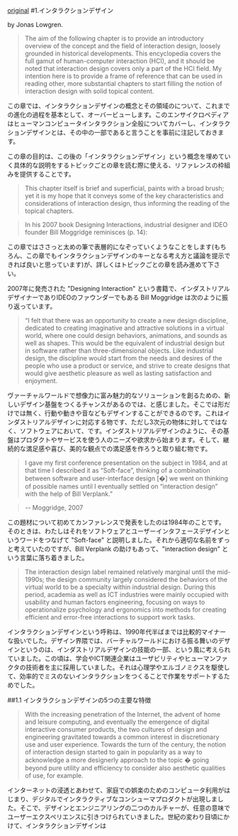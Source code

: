 [original](http://www.interaction-design.org/encyclopedia/interaction_design.html)
#1.インタラクションデザイン

by Jonas Lowgren.

> The aim of the following chapter is to provide an introductory overview of the concept and the field of interaction design, loosely grounded in historical developments. This encyclopedia covers the full gamut of human-computer interaction (HCI), and it should be noted that interaction design covers only a part of the HCI field. My intention here is to provide a frame of reference that can be used in reading other, more substantial chapters to start filling the notion of interaction design with solid topical content.

この章では、インタラクションデザインの概念とその領域のについて、これまでの進化の過程を基本として、オーバービューします。このエンサイクロペディアはヒューマンコンピュータインタラクション全般についてカバーし、インタラクションデザインとは、その中の一部であると言うことを事前に注記しておきます。

この章の目的は、この後の「インタラクションデザイン」という概念を埋めていく具体的な説明をするトピックごとの章を読む際に使える、リファレンスの枠組みを提供することです。

> This chapter itself is brief and superficial, paints with a broad brush; yet it is my hope that it conveys some of the key characteristics and considerations of interaction design, thus informing the reading of the topical chapters.

> In his 2007 book Designing Interactions, industrial designer and IDEO founder Bill Moggridge reminisces (p. 14):


この章ではささっと太めの筆で表層的になぞっていくようなことをします(もちろん、この章でもインタラクションデザインのキーとなる考え方と議論を提示できれば良いと思っています)が、詳しくはトピックごとの章を読み進めて下さい。

2007年に発売された "Designing Interaction" という書籍で、インダストリアルデザイナーでありIDEOのファウンダーでもある Bill Moggridge は次のように振り返っています。

> “I felt that there was an opportunity to create a new design discipline, dedicated to creating imaginative and attractive solutions in a virtual world, where one could design behaviors, animations, and sounds as well as shapes. This would be the equivalent of industrial design but in software rather than three-dimensional objects. Like industrial design, the discipline would start from the needs and desires of the people who use a product or service, and strive to create designs that would give aesthetic pleasure as well as lasting satisfaction and enjoyment. 

ヴァーチャルワールドで想像力に富み魅力的なソリューションを創るための、新しいデザイン基盤をつくるチャンスがあるのでは、と感じました。そこでは形だけでは無く、行動や動きや音などもデザインすることができるのです。これはインダストリアルデザインに対応する物です、ただし3次元の物体に対してではなく、ソフトウェアにおいて、です。インダストリアルデザインのように、その基盤はプロダクトやサービスを使う人のニーズや欲求から始まります。そして、継続的な満足感や喜び、美的な観点での満足感を作ろうと取り組む物です。

>I gave my first conference presentation on the subject in 1984, and at that time I described it as “Soft-face”, thinking of a combination between software and user-interface design [�] we went on thinking of possible names until I eventually settled on “interaction design” with the help of Bill Verplank.”

>-- Moggridge, 2007


この題材について初めてカンファレンスで発表をしたのは1984年のことです。そのときは、わたしはそれをソフトウェアとユーザーインタフェースデザインというワードをつなげて "Soft-face" と説明しました。それから適切な名前をずっと考えていたのですが、Bill Verplank の助けもあって、"interaction design" という言葉に落ち着きました。

> The interaction design label remained relatively marginal until the mid-1990s; the design community largely considered the behaviors of the virtual world to be a specialty within industrial design. During this period, academia as well as ICT industries were mainly occupied with usability and human factors engineering, focusing on ways to operationalize psychology and ergonomics into methods for creating efficient and error-free interactions to support work tasks.

インタラクションデザインという呼称は、1990年代半ばまでは比較的マイナーな扱いでした。デザイン界隈では、バーチャルワールドにおける振る舞いのデザインというのは、インダストリアルデザインの技能の一部、という風に考えられていました。この頃は、学会やICT関連企業はユーザビリティやヒューマンファクタの技術者を主に採用していました。それは心理学やエルゴノミクスを駆使して、効率的でミスのないインタラクションをつくることで作業をサポートするためでした。


##1.1 インタラクションデザインの5つの主要な特徴

> With the increasing penetration of the Internet, the advent of home and leisure computing, and eventually the emergence of digital interactive consumer products, the two cultures of design and engineering gravitated towards a common interest in discretionary use and user experience. Towards the turn of the century, the notion of interaction design started to gain in popularity as a way to acknowledge a more designerly approach to the topic � going beyond pure utility and efficiency to consider also aesthetic qualities of use, for example.

インターネットの浸透とあわせて、家庭での娯楽のためのコンピュータ利用がはじまり、デジタルでインタラクティブなコンシューマプロダクトが出現しました。そこで、デザインとエンジニアリングの二つのカルチャーが、任意の意味でユーザーエクスペリエンスに引きつけられていきました。世紀の変わり目頃にかけて、インタラクションデザインは